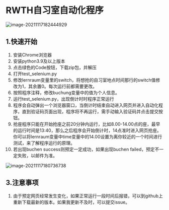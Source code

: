 # RWTH自习室自动化程序


![image-20211117182444929](https://i.loli.net/2021/11/18/FoOYsD5hGQMcrIA.png)

## 1.快速开始

1. 安装Chrome浏览器
2. 安装python3.9及以上版本
3. 点击绿色的Code按钮，下载zip包，并解压
4. 打开test_selenium.py
5. 修改lernraum变量里的switch，将想抢的自习室地点时间那行的switch值修改为1，其余置0。每次运行前都需要更改。
6. 按照程序注释，修改buchung变量中的值为个人信息。
7. 运行test_selenium.py，出现倒计时时程序正常运行
8. 程序会自动弹出一个浏览器窗口，当倒计时结束自动进入网页并进入自动化程序，直到验证码页面出现，程序将不再运行，需手动输入验证码并点击提交按钮。
9. 抢座程序只能在开始抢座之前20分钟内运行，比如8.00-14.00点的座，最早的运行时间是13:40，那么之后程序会开始倒计时，14点准时进入网页抢座。你可以将lernraum变量中time变量中的14.00设置为离你较近的一个时间进行测试，来了解程序运行的原理。
10. 若出现buchen success则预定一定成功，如果出现buchen failed，预定不一定失败，以邮件为准。

![image-20211117180736738](https://i.loli.net/2021/11/18/BbOo1FpGwiJjrWS.png)

## 3.注意事项

1. 由于预定网页经常发生变化，如果正常运行一段时间后报错，可以到github上重新下载最新的版本。如果我更新不及时，可以提交issue。

